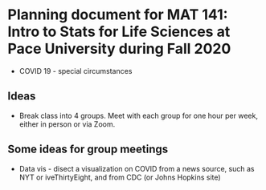 # Planning document for MAT 141: Intro to Stats for Life Sciences at Pace University during Fall 2020

* COVID 19 - special circumstances

## Ideas

* Break class into 4 groups. Meet with each group for one hour per week, either in person or via Zoom.



## Some ideas for group meetings

* Data vis - disect a visualization on COVID from a news source, such as NYT or iveThirtyEight, and from CDC (or Johns Hopkins site)
